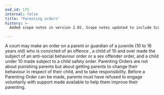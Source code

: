```yaml
---
esd_id: 175
internal: false
title: "Parenting orders"
history: >-
  Added scope notes in version 2.02. Scope notes updated to include Scottish legislation in version 3.00. Term name changed from 'Parenting orders' to 'Families - parenting orders' in version 3.00. Name changed to 'Parenting orders' in version 4.00.

---
```


A court may make an order on a parent or guardian of a juvenile (10 to 16 years old) who is convicted of an offence , a child of 10 and over made the subject of an anti-social behaviour order or a sex offender order, and a child under 10 made subject to a child safety order. Parenting Orders are not about punishing parents but about getting parents to change their behaviour in respect of their child, and to take responsibility. Before a Parenting Order can be made, parents must have refused to engage voluntarily with support made available to help them improve their parenting.

